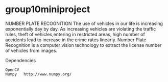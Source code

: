 # group10miniproject
NUMBER PLATE RECOGNITION
The use of vehicles in our life is increasing exponentially day by day. As increasing vehicles are violating the traffic rules, theft of vehicles,entering in restricted areas, high number of accidents lead to increase in the crime rates linearly. Number Plate Recognition is a computer vision technology to extract the license number of vehicles from images. 


Dependencies

    OpenCV
    Numpy   http://www.numpy.org/
